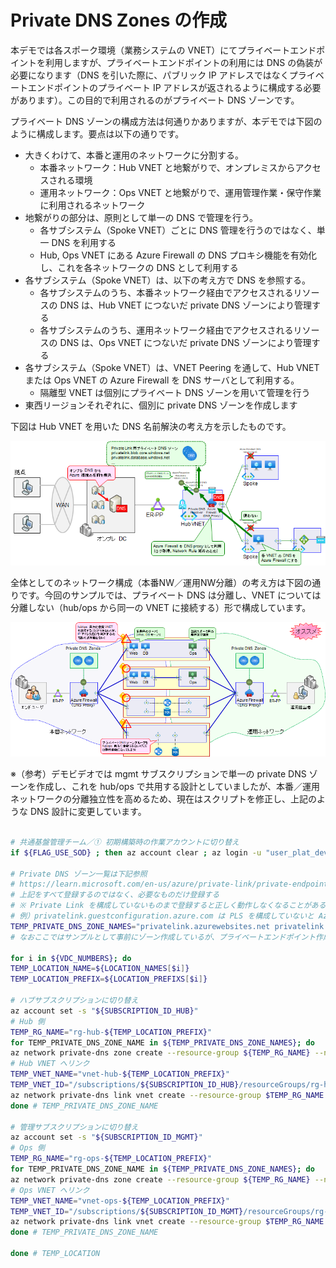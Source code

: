 # Private DNS Zones の作成

本デモでは各スポーク環境（業務システムの VNET）にてプライベートエンドポイントを利用しますが、プライベートエンドポイントの利用には DNS の偽装が必要になります（DNS を引いた際に、パブリック IP アドレスではなくプライベートエンドポイントのプライベート IP アドレスが返されるように構成する必要があります）。この目的で利用されるのがプライベート DNS ゾーンです。

プライベート DNS ゾーンの構成方法は何通りかありますが、本デモでは下図のように構成します。要点は以下の通りです。

- 大きくわけて、本番と運用のネットワークに分割する。
  - 本番ネットワーク：Hub VNET と地繋がりで、オンプレミスからアクセスされる環境
  - 運用ネットワーク：Ops VNET と地繋がりで、運用管理作業・保守作業に利用されるネットワーク
- 地繋がりの部分は、原則として単一の DNS で管理を行う。
  - 各サブシステム（Spoke VNET）ごとに DNS 管理を行うのではなく、単一 DNS を利用する
  - Hub, Ops VNET にある Azure Firewall の DNS プロキシ機能を有効化し、これを各ネットワークの DNS として利用する
- 各サブシステム（Spoke VNET）は、以下の考え方で DNS を参照する。
  - 各サブシステムのうち、本番ネットワーク経由でアクセスされるリソースの DNS は、Hub VNET につないだ private DNS ゾーンにより管理する
  - 各サブシステムのうち、運用ネットワーク経由でアクセスされるリソースの DNS は、Ops VNET につないだ private DNS ゾーンにより管理する
- 各サブシステム（Spoke VNET）は、VNET Peering を通して、Hub VNET または Ops VNET の Azure Firewall を DNS サーバとして利用する。
  - 隔離型 VNET は個別にプライベート DNS ゾーンを用いて管理を行う
- 東西リージョンそれぞれに、個別に private DNS ゾーンを作成します

下図は Hub VNET を用いた DNS 名前解決の考え方を示したものです。

![picture 1](./images/af748ce97f4bf0a8714599bc8bebe01149ce5fcb1f36a67c502f923c9bb2c72d.png)  

全体としてのネットワーク構成（本番NW／運用NW分離）の考え方は下図の通りです。今回のサンプルでは、プライベート DNS は分離し、VNET については分離しない（hub/ops から同一の VNET に接続する）形で構成しています。

![picture 2](./images/69ca5bd10df85e7da200c36e768a09774e78c86149ecb42f9a4ea6561c50e565.png)  

※（参考）デモビデオでは mgmt サブスクリプションで単一の private DNS ゾーンを作成し、これを hub/ops で共用する設計としていましたが、本番／運用ネットワークの分離独立性を高めるため、現在はスクリプトを修正し、上記のような DNS 設計に変更しています。

```bash

# 共通基盤管理チーム／① 初期構築時の作業アカウントに切り替え
if ${FLAG_USE_SOD} ; then az account clear ; az login -u "user_plat_dev@${PRIMARY_DOMAIN_NAME}" -p "${ADMIN_PASSWORD}" ; fi
 
# Private DNS ゾーン一覧は下記参照
# https://learn.microsoft.com/en-us/azure/private-link/private-endpoint-dns
# 上記をすべて登録するのではなく、必要なものだけ登録する
# ※ Private Link を構成していないものまで登録すると正しく動作しなくなることがある
# 例）privatelink.guestconfiguration.azure.com は PLS を構成していないと Azure Provided DNS (168.63.129.16) が agentserviceapi.guestconfiguration.azure.com を正しく引けなくなる
TEMP_PRIVATE_DNS_ZONE_NAMES="privatelink.azurewebsites.net privatelink.database.windows.net"
# なおここではサンプルとして事前にゾーン作成しているが、プライベートエンドポイント作成時に必要なものを適宜追加していく方法でもよい

for i in ${VDC_NUMBERS}; do
TEMP_LOCATION_NAME=${LOCATION_NAMES[$i]}
TEMP_LOCATION_PREFIX=${LOCATION_PREFIXS[$i]}

# ハブサブスクリプションに切り替え
az account set -s "${SUBSCRIPTION_ID_HUB}"
# Hub 側
TEMP_RG_NAME="rg-hub-${TEMP_LOCATION_PREFIX}"
for TEMP_PRIVATE_DNS_ZONE_NAME in ${TEMP_PRIVATE_DNS_ZONE_NAMES}; do
az network private-dns zone create --resource-group ${TEMP_RG_NAME} --name ${TEMP_PRIVATE_DNS_ZONE_NAME}
# Hub VNET へリンク
TEMP_VNET_NAME="vnet-hub-${TEMP_LOCATION_PREFIX}"
TEMP_VNET_ID="/subscriptions/${SUBSCRIPTION_ID_HUB}/resourceGroups/rg-hub-${TEMP_LOCATION_PREFIX}/providers/Microsoft.Network/virtualNetworks/${TEMP_VNET_NAME}"
az network private-dns link vnet create --resource-group $TEMP_RG_NAME --zone-name $TEMP_PRIVATE_DNS_ZONE_NAME --name $TEMP_VNET_NAME --virtual-network $TEMP_VNET_ID --registration-enabled false
done # TEMP_PRIVATE_DNS_ZONE_NAME

# 管理サブスクリプションに切り替え
az account set -s "${SUBSCRIPTION_ID_MGMT}"
# Ops 側
TEMP_RG_NAME="rg-ops-${TEMP_LOCATION_PREFIX}"
for TEMP_PRIVATE_DNS_ZONE_NAME in ${TEMP_PRIVATE_DNS_ZONE_NAMES}; do
az network private-dns zone create --resource-group ${TEMP_RG_NAME} --name ${TEMP_PRIVATE_DNS_ZONE_NAME}
# Ops VNET へリンク
TEMP_VNET_NAME="vnet-ops-${TEMP_LOCATION_PREFIX}"
TEMP_VNET_ID="/subscriptions/${SUBSCRIPTION_ID_MGMT}/resourceGroups/rg-ops-${TEMP_LOCATION_PREFIX}/providers/Microsoft.Network/virtualNetworks/${TEMP_VNET_NAME}"
az network private-dns link vnet create --resource-group $TEMP_RG_NAME --zone-name $TEMP_PRIVATE_DNS_ZONE_NAME --name $TEMP_VNET_NAME --virtual-network $TEMP_VNET_ID --registration-enabled false
done # TEMP_PRIVATE_DNS_ZONE_NAME

done # TEMP_LOCATION

```
